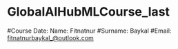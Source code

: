 # GlobalAIHubMLCourse_last
 
#Course Date: Name: Fitnatnur 
#Surname: Baykal
#Email: fitnatnurbaykal_@outlook.com
